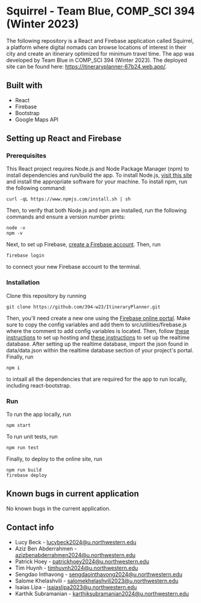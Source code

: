 # Squirrel - Team Blue, COMP_SCI 394 (Winter 2023)

The following repository is a React and Firebase application called Squirrel, a platform where digital nomads can browse locations of interest in their city and create an itinerary optimized for minimum travel time. The app was developed by Team Blue in COMP_SCI 394 (Winter 2023). The deployed site can be found here: https://itineraryplanner-67b24.web.app/. 

## Built with
* React
* Firebase
* Bootstrap
* Google Maps API

## Setting up React and Firebase

### Prerequisites
This React project requires Node.js and Node Package Manager (npm) to install dependencies and run/build the app. To install Node.js, [visit this site](https://nodejs.org/en/download/) and install the appropriate software for your machine. To install npm, run the following command:
```
curl -qL https://www.npmjs.com/install.sh | sh
```
Then, to verify that both Node.js and npm are installed, run the following commands and ensure a version number prints:
```
node -v
npm -v
```
Next, to set up Firebase, [create a Firebase account](https://firebase.google.com/). Then, run
```
firebase login
```
to connect your new Firebase account to the terminal.

### Installation

Clone this repository by running
```
git clone https://github.com/394-w23/ItineraryPlanner.git
```
Then, you'll need create a new one using the [Firebase online portal](https://firebase.google.com/). Make sure to copy the config variables and add them to src/utilities/firebase.js where the comment to add config variables is located. Then, follow [these instructions](https://medium.com/swlh/how-to-deploy-a-react-app-with-firebase-hosting-98063c5bf425) to set up hosting and [these instructions](https://courses.cs.northwestern.edu/394/guides/react-examples.php#add-database) to set up the realtime database. After setting up the realtime database, import the json found in data/data.json within the realtime database section of your project's portal. Finally, run
```
npm i
```
to intsall all the dependencies that are required for the app to run locally, including react-bootstrap.

### Run
To run the app locally, run
```
npm start
```
To run unit tests, run
```
npm run test
```
Finally, to deploy to the online site, run
```
npm run build
firebase deploy
```

## Known bugs in current application
No known bugs in the current application.

## Contact info
* Lucy Beck - lucybeck2024@u.northwestern.edu
* Aziz Ben Abderrahmen - azizbenabderrahmen2024@u.northwestern.edu
* Patrick Hoey - patrickhoey2024@u.northwestern.edu
* Tim Huynh - timhuynh2024@u.northwestern.edu
* Sengdao Inthavong - sengdaointhavong2024@u.northwestern.edu
* Salome Khelashvili - salomekhelashvili2023@u.northwestern.edu
* Isaias Lipa - isaiaslipa2023@u.northwestern.edu
* Karthik Subramanian - karthiksubramanian2024@u.northwestern.edu
